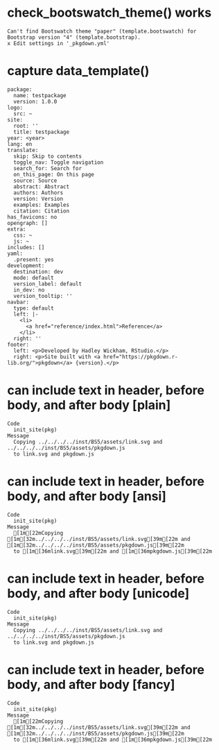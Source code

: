 # check_bootswatch_theme() works

    Can't find Bootswatch theme "paper" (template.bootswatch) for Bootstrap version "4" (template.bootstrap).
    x Edit settings in '_pkgdown.yml'

# capture data_template()

    package:
      name: testpackage
      version: 1.0.0
    logo:
      src: ~
    site:
      root: ''
      title: testpackage
    year: <year>
    lang: en
    translate:
      skip: Skip to contents
      toggle_nav: Toggle navigation
      search_for: Search for
      on_this_page: On this page
      source: Source
      abstract: Abstract
      authors: Authors
      version: Version
      examples: Examples
      citation: Citation
    has_favicons: no
    opengraph: []
    extra:
      css: ~
      js: ~
    includes: []
    yaml:
      .present: yes
    development:
      destination: dev
      mode: default
      version_label: default
      in_dev: no
      version_tooltip: ''
    navbar:
      type: default
      left: |-
        <li>
          <a href="reference/index.html">Reference</a>
        </li>
      right: ''
    footer:
      left: <p>Developed by Hadley Wickham, RStudio.</p>
      right: <p>Site built with <a href="https://pkgdown.r-lib.org/">pkgdown</a> {version}.</p>
    

# can include text in header, before body, and after body [plain]

    Code
      init_site(pkg)
    Message
      Copying ../../../../inst/BS5/assets/link.svg and ../../../../inst/BS5/assets/pkgdown.js
      to link.svg and pkgdown.js

# can include text in header, before body, and after body [ansi]

    Code
      init_site(pkg)
    Message
      [1m[22mCopying [1m[32m../../../../inst/BS5/assets/link.svg[39m[22m and [1m[32m../../../../inst/BS5/assets/pkgdown.js[39m[22m
      to [1m[36mlink.svg[39m[22m and [1m[36mpkgdown.js[39m[22m

# can include text in header, before body, and after body [unicode]

    Code
      init_site(pkg)
    Message
      Copying ../../../../inst/BS5/assets/link.svg and ../../../../inst/BS5/assets/pkgdown.js
      to link.svg and pkgdown.js

# can include text in header, before body, and after body [fancy]

    Code
      init_site(pkg)
    Message
      [1m[22mCopying [1m[32m../../../../inst/BS5/assets/link.svg[39m[22m and [1m[32m../../../../inst/BS5/assets/pkgdown.js[39m[22m
      to [1m[36mlink.svg[39m[22m and [1m[36mpkgdown.js[39m[22m

